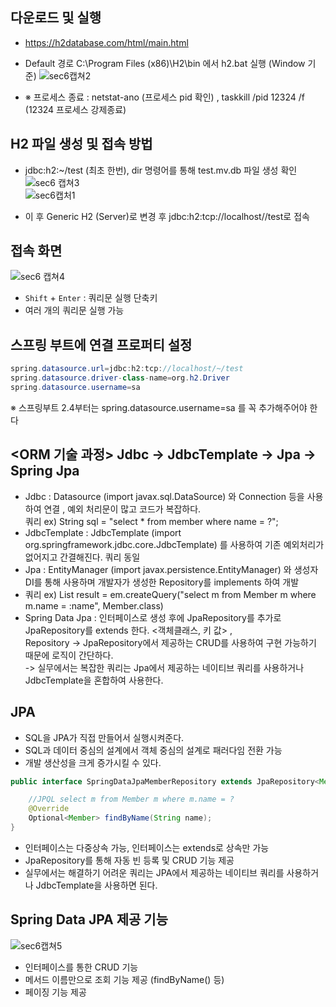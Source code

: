 ## 다운로드 및 실행 
- https://h2database.com/html/main.html
- Default 경로 C:\Program Files (x86)\H2\bin 에서 h2.bat 실행 (Window 기준)
![sec6캡쳐2](https://user-images.githubusercontent.com/81945553/126860792-8e31fe94-4cf9-4f16-9462-d62b651f7cb2.png)

- ※  프로세스 종료 : netstat-ano (프로세스 pid 확인) , taskkill /pid 12324 /f (12324 프로세스 강제종료) 

## H2 파일 생성 및 접속 방법 
- jdbc:h2:~/test (최초 한번), dir 명령어를 통해 test.mv.db 파일 생성 확인  
![sec6 캡쳐3](https://user-images.githubusercontent.com/81945553/126860819-455692ad-fc1f-4d32-8d77-e26a436cb7ee.png)  
![sec6캡처1](https://user-images.githubusercontent.com/81945553/126860821-afe13574-2bdd-4ad0-b25b-1d27abc02a01.png)  

- 이 후 Generic H2 (Server)로 변경 후 jdbc:h2:tcp://localhost//test로 접속 

## 접속 화면 

![sec6 캡쳐4](https://user-images.githubusercontent.com/81945553/126860917-c7698ee3-ebc0-4eea-b90b-529acae88e45.png)
- `Shift` + `Enter` : 쿼리문 실행 단축키 
- 여러 개의 쿼리문 실행 가능 

## 스프링 부트에 연결 프로퍼티 설정 
```Java
spring.datasource.url=jdbc:h2:tcp://localhost/~/test
spring.datasource.driver-class-name=org.h2.Driver
spring.datasource.username=sa
```
※ 스프링부트 2.4부터는 spring.datasource.username=sa 를 꼭 추가해주어야 한다

## <ORM 기술 과정> Jdbc -> JdbcTemplate -> Jpa -> Spring Jpa

- Jdbc : Datasource (import javax.sql.DataSource) 와 Connection 등을 사용하여 연결 , 예외 처리문이 많고 코드가 복잡하다.  
 쿼리 ex) String sql = "select * from member where name = ?";
- JdbcTemplate : JdbcTemplate (import org.springframework.jdbc.core.JdbcTemplate) 를 사용하여 기존 예외처리가 없어지고 간결해진다. 쿼리 동일  
- Jpa : EntityManager (import javax.persistence.EntityManager) 와 생성자 DI를 통해 사용하며 개발자가 생성한 Repository를 implements 하여 개발   
-  쿼리 ex) List result = em.createQuery("select m from Member m where m.name = :name", Member.class)  
- Spring Data Jpa : 인터페이스로 생성 후에 JpaRepository를 추가로 JpaRepository를 extends 한다. <객체클래스, 키 값> ,   
Repository -> JpaRepository에서 제공하는 CRUD를 사용하여 구현 가능하기 때문에 로직이 간단하다.   
-> 실무에서는 복잡한 쿼리는 Jpa에서 제공하는 네이티브 쿼리를 사용하거나 JdbcTemplate을 혼합하여 사용한다.

## JPA 
- SQL을 JPA가 직접 만들어서 실행시켜준다. 
- SQL과 데이터 중심의 설계에서 객체 중심의 설계로 패러다임 전환 가능
- 개발 생산성을 크게 증가시킬 수 있다. 


```Java
public interface SpringDataJpaMemberRepository extends JpaRepository<Member, Long>, MemberRepository {

    //JPQL select m from Member m where m.name = ?
    @Override
    Optional<Member> findByName(String name);
}
```
- 인터페이스는 다중상속 가능, 인터페이스는 extends로 상속만 가능
- JpaRepository를 통해 자동 빈 등록 및 CRUD 기능 제공
- 실무에서는 해결하기 어려운 쿼리는 JPA에서 제공하는 네이티브 쿼리를 사용하거나 JdbcTemplate을 사용하면 된다.

## Spring Data JPA 제공 기능
![sec6캡쳐5](https://user-images.githubusercontent.com/81945553/126861356-3376d6c6-421b-4536-940c-81b126f896cc.png)

-  인터페이스를 통한 CRUD 기능 
-  메서드 이름만으로 조회 기능 제공 (findByName() 등)
-  페이징 기능 제공

